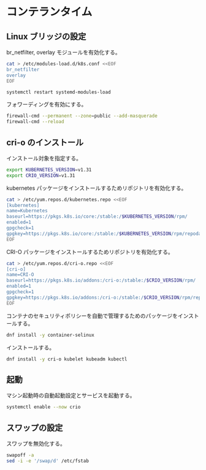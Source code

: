 # コンテランタイム

## Linux ブリッジの設定

br_netfilter, overlay モジュールを有効化する。

```sh
cat > /etc/modules-load.d/k8s.conf <<EOF
br_netfilter
overlay
EOF

systemctl restart systemd-modules-load
```

フォワーディングを有効にする。

```sh
firewall-cmd --permanent --zone=public --add-masquerade
firewall-cmd --reload
```

## cri-o のインストール

インストール対象を指定する。

```sh
export KUBERNETES_VERSION=v1.31
export CRIO_VERSION=v1.31
```

kubernetes パッケージをインストールするためリポジトリを有効化する。

```sh
cat > /etc/yum.repos.d/kubernetes.repo <<EOF
[kubernetes]
name=Kubernetes
baseurl=https://pkgs.k8s.io/core:/stable:/$KUBERNETES_VERSION/rpm/
enabled=1
gpgcheck=1
gpgkey=https://pkgs.k8s.io/core:/stable:/$KUBERNETES_VERSION/rpm/repodata/repomd.xml.key
EOF
```

CRI-O パッケージをインストールするためリポジトリを有効化する。

```sh
cat > /etc/yum.repos.d/cri-o.repo <<EOF
[cri-o]
name=CRI-O
baseurl=https://pkgs.k8s.io/addons:/cri-o:/stable:/$CRIO_VERSION/rpm/
enabled=1
gpgcheck=1
gpgkey=https://pkgs.k8s.io/addons:/cri-o:/stable:/$CRIO_VERSION/rpm/repodata/repomd.xml.key
EOF
```

コンテナのセキュリティポリシーを自動で管理するためのパッケージをインストールする。

```sh
dnf install -y container-selinux
```

インストールする。

```sh
dnf install -y cri-o kubelet kubeadm kubectl
```

## 起動

マシン起動時の自動起動設定とサービスを起動する。

```sh
systemctl enable --now crio
```

## スワップの設定

スワップを無効化する。

```sh
swapoff -a
sed -i -e '/swap/d' /etc/fstab
```
